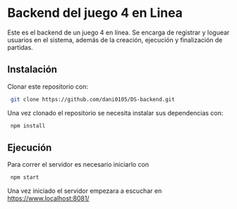 # Backend del juego 4 en Linea

Este es el backend de un juego 4 en línea. 
Se encarga de registrar y loguear usuarios en el sistema, además de la creación,
ejecución y finalización de partidas.

## Instalación

Clonar este repositorio con:

```bash
 git clone https://github.com/dani0105/DS-backend.git
```

Una vez clonado el repositorio se necesita instalar sus dependencias con:

```bash
 npm install
```

## Ejecución

Para correr el servidor es necesario iniciarlo con

```bash
 npm start 
```
Una vez iniciado el servidor empezara a escuchar en https://www.localhost:8081/
